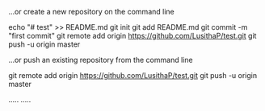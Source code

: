 …or create a new repository on the command line

echo "# test" >> README.md
git init
git add README.md
git commit -m "first commit"
git remote add origin https://github.com/LusithaP/test.git
git push -u origin master

…or push an existing repository from the command line

git remote add origin https://github.com/LusithaP/test.git
git push -u origin master

.....
.....
